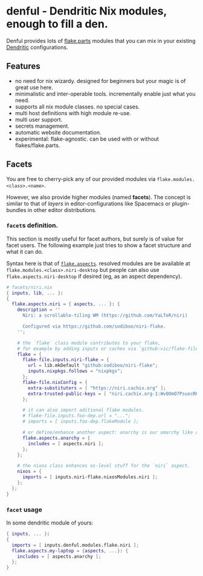 # denful - Dendritic Nix modules, enough to fill a den.

Denful provides lots of [flake.parts](https://flake.parts/) modules that you can mix in your existing [Dendritic](https://vic.github.io/dendrix/Dendritic.html) configurations.

## Features

* no need for nix wizardy. designed for beginners but your magic is of great use here.
* minimalistic and inter-operable tools. incrementally enable just what you need.
* supports all nix module classes. no special cases.
* multi host definitions with high module re-use.
* multi user support.
* secrets management.
* automatic website documentation. 
* experimental: flake-agnostic. can be used with or without flakes/flake.parts.

## Facets 

You are free to cherry-pick any of our provided modules via `flake.modules.<class>.<name>`.

However, we also provide higher modules (named **facets**). The concept is similar to that of _layers_ in
editor-configurations like Spacemacs or plugin-bundles in other editor distributions.

### `facet`s definition.

This section is mostly useful for facet authors, but surely is of value for facet users.
The following example just tries to show a facet structure and what it can do.

Syntax here is that of [`flake.aspects`](https://github.com/vic/flake-aspects).
resolved modules are be available at `flake.modules.<class>.niri-desktop`
but people can also use `flake.aspects.niri-desktop` if desired (eg, as an aspect dependency).

```nix
# facets/niri.nix
{ inputs, lib, ... }:
{
  flake.aspects.niri = { aspects, ... }: {
    description = ''
      Niri: a scrollable-tiling WM (https://github.com/YaLTeR/niri)

      Configured via https://github.com/sodiboo/niri-flake.
    '';

    # the `flake` class module contributes to your flake,
    # for example by adding inputs or caches via `github:vic/flake-file`.
    flake = {
      flake-file.inputs.niri-flake = {
        url = lib.mkDefault "github:sodiboo/niri-flake";
        inputs.nixpkgs.follows = "nixpkgs";
      };
      flake-file.nixConfig = {
        extra-substituters = [ "https://niri.cachix.org" ];
        extra-trusted-public-keys = [ "niri.cachix.org-1:Wv0OmO7PsuocRKzfDoJ3mulSl7Z6oezYhGhR+3W2964=" ];
      };

      # it can also import aditional flake modules.
      # flake-file.inputs.foo-dep.url = "...";
      # imports = [ inputs.foo-dep.flakeModule ];

      # or define/enhance another aspect: anarchy is our omarchy like aspect.
      flake.aspects.anarchy = {
        includes = [ aspects.niri ];
      };
    };

    # the nixos class enhances os-level stuff for the `niri` aspect.
    nixos = {
      imports = [ inputs.niri-flake.nixosModules.niri ];
    };
  };
}
```

### `facet` usage

In some dendritic module of yours: 

```nix
{ inputs, ... }:
{
  imports = [ inputs.denful.modules.flake.niri ];
  flake.aspects.my-laptop = {aspects, ...}: {
    includes = [ aspects.anarchy ];
  };
}
```

